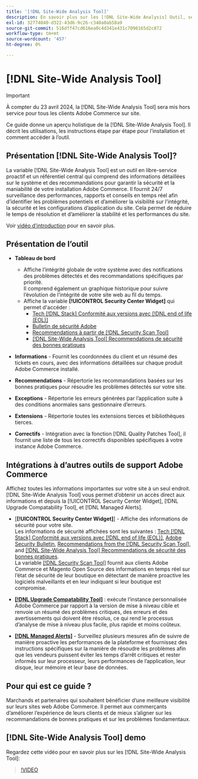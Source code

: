 ```yaml
---
title: '[!DNL Site-Wide Analysis Tool]'
description: En savoir plus sur les [!DNL Site-Wide Analysis] Outil, ses utilisations, le processus d’installation et comment y accéder
exl-id: 32774040-d322-43d6-9c26-c340a0ab58a9
source-git-commit: 516dff47cd616ea0c4d341e431c7098165d2c872
workflow-type: tm+mt
source-wordcount: '457'
ht-degree: 0%

---
```


# [!DNL Site-Wide Analysis Tool]

>[!IMPORTANT]
>
>À compter du 23 avril 2024, la [!DNL Site-Wide Analysis Tool] sera mis hors service pour tous les clients Adobe Commerce sur site.

Ce guide donne un aperçu holistique de la [!DNL Site-Wide Analysis Tool]. Il décrit les utilisations, les instructions étape par étape pour l’installation et comment accéder à l’outil.

## Présentation [!DNL Site-Wide Analysis Tool]?

La variable [!DNL Site-Wide Analysis Tool] est un outil en libre-service proactif et un référentiel central qui comprend des informations détaillées sur le système et des recommandations pour garantir la sécurité et la maniabilité de votre installation Adobe Commerce. Il fournit 24/7 surveillance des performances, rapports et conseils en temps réel afin d’identifier les problèmes potentiels et d’améliorer la visibilité sur l’intégrité, la sécurité et les configurations d’application du site. Cela permet de réduire le temps de résolution et d’améliorer la stabilité et les performances du site.

Voir [vidéo d’introduction](https://www.youtube.com/watch?v=KW2R8ki_RG4) pour en savoir plus.

## Présentation de l’outil

- **Tableau de bord**
   - Affiche l’intégrité globale de votre système avec des notifications des problèmes détectés et des recommandations spécifiques par priorité.<br>
Il comprend également un graphique historique pour suivre l’évolution de l’intégrité de votre site web au fil du temps.
   - Affiche la variable **[!UICONTROL Security Center Widget]** qui permet d&#39;accéder :
      - [Tech [!DNL Stack] Conformité aux versions avec [!DNL end of life (EOL)]](https://experienceleague.adobe.com/docs/commerce-operations/installation-guide/system-requirements.html)
      - [Bulletin de sécurité Adobe](https://helpx.adobe.com/security/security-bulletin.html)
      - [Recommendations à partir de [!DNL Security Scan Tool]](https://experienceleague.adobe.com/docs/commerce-admin/systems/security/security-scan.html)
      - [[!DNL Site-Wide Analysis Tool] Recommendations de sécurité des bonnes pratiques](https://experienceleague.adobe.com/docs/commerce-operations/tools/site-wide-analysis-tool/recommendations.html)

- **Informations** - Fournit les coordonnées du client et un résumé des tickets en cours, avec des informations détaillées sur chaque produit Adobe Commerce installé.

- **Recommendations** - Répertorie les recommandations basées sur les bonnes pratiques pour résoudre les problèmes détectés sur votre site.

- **Exceptions** - Répertorie les erreurs générées par l’application suite à des conditions anormales sans gestionnaire d’erreurs.

- **Extensions** - Répertorie toutes les extensions tierces et bibliothèques tierces.

- **Correctifs** - Intégration avec la fonction [!DNL Quality Patches Tool], il fournit une liste de tous les correctifs disponibles spécifiques à votre instance Adobe Commerce.

## Intégrations à d’autres outils de support Adobe Commerce

Affichez toutes les informations importantes sur votre site à un seul endroit. [!DNL Site-Wide Analysis Tool] vous permet d’obtenir un accès direct aux informations et depuis la [!UICONTROL Security Center Widget], [!DNL Upgrade Compatability Tool], et [!DNL Managed Alerts].

- [**[!UICONTROL Security Center Widget]**] - Affiche des informations de sécurité pour votre site.<br>
Les informations de sécurité affichées sont les suivantes : [Tech [!DNL Stack] Conformité aux versions avec [!DNL end of life (EOL)]](https://experienceleague.adobe.com/docs/commerce-operations/installation-guide/system-requirements.html), [Adobe Security Bulletin](https://helpx.adobe.com/security/security-bulletin.html), [Recommendations from the [!DNL Security Scan Tool]](https://experienceleague.adobe.com/docs/commerce-admin/systems/security/security-scan.html), and [[!DNL Site-Wide Analysis Tool] Recommendations de sécurité des bonnes pratiques](https://experienceleague.adobe.com/docs/commerce-operations/tools/site-wide-analysis-tool/recommendations.html).<br>
La variable [[!DNL Security Scan Tool]](https://experienceleague.adobe.com/docs/commerce-admin/systems/security/security-scan.html) fournit aux clients Adobe Commerce et Magento Open Source des informations en temps réel sur l’état de sécurité de leur boutique en détectant de manière proactive les logiciels malveillants et en leur indiquant si leur boutique est compromise.

- [**[!DNL Upgrade Compatability Tool]**](../../upgrade/upgrade-compatibility-tool/overview.md) : exécute l’instance personnalisée Adobe Commerce par rapport à la version de mise à niveau cible et renvoie un résumé des problèmes critiques, des erreurs et des avertissements qui doivent être résolus, ce qui rend le processus d’analyse de mise à niveau plus facile, plus rapide et moins coûteux.

- [**[!DNL Managed Alerts]**](https://support.magento.com/hc/en-us/sections/360010758472-Managed-alerts-for-Adobe-Commerce) - Surveillez plusieurs mesures afin de suivre de manière proactive les performances de la plateforme et fournissez des instructions spécifiques sur la manière de résoudre les problèmes afin que les vendeurs puissent éviter les temps d’arrêt critiques et rester informés sur leur processeur, leurs performances de l’application, leur disque, leur mémoire et leur base de données.

## Pour qui est ce guide ?

Marchands et partenaires qui souhaitent bénéficier d’une meilleure visibilité sur leurs sites web Adobe Commerce. Il permet aux commerçants d’améliorer l’expérience de leurs clients et de mieux s’aligner sur les recommandations de bonnes pratiques et sur les problèmes fondamentaux.

## [!DNL Site-Wide Analysis Tool] demo

Regardez cette vidéo pour en savoir plus sur les [!DNL Site-Wide Analysis Tool]:

>[!VIDEO](https://video.tv.adobe.com/v/344001?quality=12)
